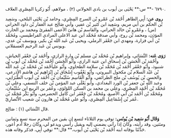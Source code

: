 ٦٧٩٠ -** س:** يَحْيَى بن أيوب بن بادي الخولاني (٢) ، مولاهم، أَبُو زكريا المِصْرِي العلاف.

**روى عن:** أَبِي الطاهر أَحْمَد بْن عَمْرو بْن السرح المِصْرِي، وحامد بْن يَحْيَى البلخي، وسَعِيد بْن الحكم بن أَبي مريم، وسَعِيد ابن كثير بْن عفير، وأبي صَالِح عبد الغفار بْن داود الحراني (س) ، وعَمْرو بْن خالد الحراني، والقاسم بْن هانئ الأعمى المقرئ ومحمد بن الحارث المؤذن، ومحمد بْن روح، وأبي صدقة مُحَمَّد ابن عبد الاعلى المرادي القراطيسي، ومُحَمَّد بْن أَبي فزارة، ومهدي ابن جَعْفَر الرملي، ويحيى بْن عَبد الله بْن بكير، ويوسف بْن عدي، ويونس بْن عَبد الرحيم العسقلاني.

**رَوَى عَنه:** النَّسَائي، وإبراهيم بْن مُحَمَّد بْن مسلم بْن وارة الرازي، وأَحْمَد بْن جَعْفَر الخياش، وأَحْمَد بْن الْحَسَن بْن إسحاق ابن عتبة الرازي، وأَبُو الْحَسَن أَحْمَد بْن مُحَمَّد بْن أيوب بْن شنبوذ، وأَبُو جَعْفَر أَحْمَد بْن مُحَمَّد بْن سلامة الطحاوي، وأَبُو عليأَحْمَد بْن مُحَمَّد بْن عَبد اللَّه بْن عَبْد السلام بْن مكحول البيروتي، وأَبُو يَعْقُوب إِسْحَاق بْن إِبْرَاهِيم بْن هاشم الأذرعي، والحسن بْن يُوسُف بْن ملج الطرائفي، وأَبُو الْقَاسِم سُلَيْمان بْن أَحْمَد بْن أيوب الطَّبَرَانِي، وعبد اللَّه بْن جعفر بْن الورد البغدادي، وأبو يَعْلَى عبد المؤمن بْن خلف النسفي، وعلي بْن مُحَمَّد بْن أَحْمَد المِصْرِي، وعلي بن محمد بن السكن اللؤلؤي، وعُمَر بن الربيع ابن سُلَيْمان، ومُحَمَّد بْن أَحْمَد بْن أَبي الأصبغ، ومُحَمَّد بْن جَعْفَر ابن كَامِل الحضرمي، وأَبُو بَكْر مُحَمَّد بْن عُمَر بْن إِسْمَاعِيل المِصْرِي، وأَبُو علي مُحَمَّد بْن هارون بْن شعيب الأَنْصارِيّ.

قال النَّسَائي (١) : صَالِح.

**وَقَال أَبُو سَعِيد بْن يُونُس:** توفي يوم الثلاثاء لتسع إن بقين من المحرم سنة تسع وثمانين ومئتين، وقد رأيته، وكَانَ إذا رآني يضمني إليه ويقبل رأسي ويدعو لي، وكَانَ رجلا آدم أعور، حَدَّثَنَا بوفاته ابنه أَحْمَد بْن يَحْيَى بْن أيوب،** قال:** توفي أَبِي، فذكر وفاته هذه.